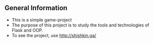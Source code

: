 ## General Information
- This is a simple game-project 
- The purpose of this project is to study the tools and technologies of Flask and OOP.
- To see the project, use http://shishkin.ga/